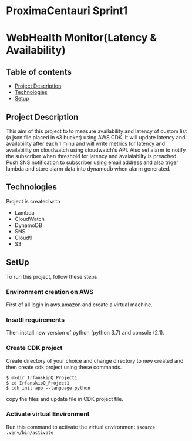 # ProximaCentauri Sprint1
# WebHealth Monitor(Latency & Availability)

## Table of contents
* [Project Description](#Project-Description)
* [Technologies](#technologies)
* [Setup](#setup)


## Project Description
This aim of this project to to measure availability and latency of custom list (a json file placed in s3 bucket) using AWS CDK. It will update latency and availability after each 1 minu and will write metrics for latency and availability on cloudwatch using cloudwatch's API. Also set alarm to notify the subscriber when threshold for latency and avaialabilty is preached. Push SNS notification to subscriber using email address and also triger lambda and store alarm data into dynamodb when alarm generated. 
## Technologies 
Project is created with 
* Lambda
* CloudWatch
* DynamoDB
* SNS
* Cloud9
* S3

## SetUp
To run this project, follow these steps 
### Environment creation on AWS
First of all login in aws.amazon and create a virtual machine. 
### Insatll requirements
Then install new version of python (python 3.7) and console (2.1).
### Create CDK project 
Create directory of your choice and change directory to new created and then create cdk project using these commands. 
```
$ mkdir IrfanskipQ_Project1
$ cd IrfanskipQ_Project1
$ cdk init app --language python
```
copy the files and update file in CDK project file. 
### Activate virtual Environment
Run this command to activate the virtual environment
`$source .venv/bin/activate`
